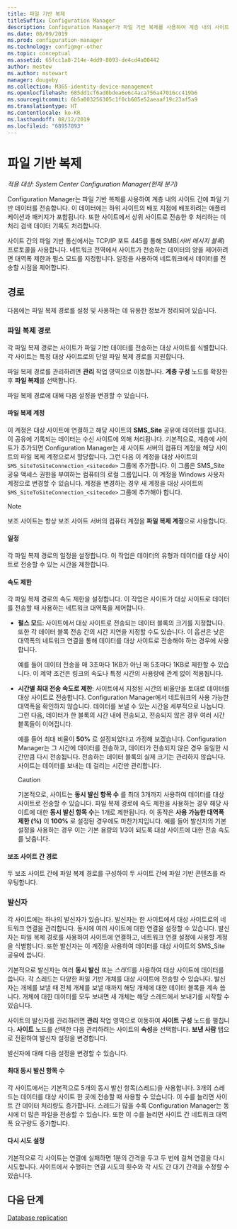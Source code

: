 ```yaml
---
title: 파일 기반 복제
titleSuffix: Configuration Manager
description: Configuration Manager가 파일 기반 복제를 사용하여 계층 내의 사이트 간에 데이터를 전송하는 방법을 알아봅니다.
ms.date: 08/09/2019
ms.prod: configuration-manager
ms.technology: configmgr-other
ms.topic: conceptual
ms.assetid: 65fcc1a8-214e-4dd9-8093-de4cd4a00442
author: mestew
ms.author: mstewart
manager: dougeby
ms.collection: M365-identity-device-management
ms.openlocfilehash: 685dd1cf6ad0bdea6e6c4aca756a47016cc419b6
ms.sourcegitcommit: 6b5a003256305c1f0cb605e52aeaaf19c23af5a9
ms.translationtype: HT
ms.contentlocale: ko-KR
ms.lasthandoff: 08/12/2019
ms.locfileid: "68957893"
---
```

# <a name="file-based-replication"></a>파일 기반 복제

*적용 대상: System Center Configuration Manager(현재 분기)*

Configuration Manager는 파일 기반 복제를 사용하여 계층 내의 사이트 간에 파일 기반 데이터를 전송합니다. 이 데이터에는 하위 사이트의 배포 지점에 배포하려는 애플리케이션과 패키지가 포함됩니다. 또한 사이트에서 상위 사이트로 전송한 후 처리하는 미처리 검색 데이터 기록도 처리합니다.  

사이트 간의 파일 기반 통신에서는 TCP/IP 포트 445를 통해 SMB(*서버 메시지 블록*) 프로토콜을 사용합니다. 네트워크 전역에서 사이트가 전송하는 데이터의 양을 제어하려면 대역폭 제한과 펄스 모드를 지정합니다. 일정을 사용하여 네트워크에서 데이터를 전송할 시점을 제어합니다.  

## <a name="bkmk_routes"></a> 경로

다음에는 파일 복제 경로를 설정 및 사용하는 데 유용한 정보가 정리되어 있습니다.  

### <a name="file-replication-route"></a>파일 복제 경로

각 파일 복제 경로는 사이트가 파일 기반 데이터를 전송하는 대상 사이트를 식별합니다. 각 사이트는 특정 대상 사이트로의 단일 파일 복제 경로를 지원합니다.  

파일 복제 경로를 관리하려면 **관리** 작업 영역으로 이동합니다. **계층 구성** 노드를 확장한 후 **파일 복제**를 선택합니다.  

파일 복제 경로에 대해 다음 설정을 변경할 수 있습니다.  

#### <a name="file-replication-account"></a>파일 복제 계정

이 계정은 대상 사이트에 연결하고 해당 사이트의 **SMS_Site** 공유에 데이터를 씁니다. 이 공유에 기록되는 데이터는 수신 사이트에 의해 처리됩니다. 기본적으로, 계층에 사이트가 추가되면 Configuration Manager는 새 사이트 서버의 컴퓨터 계정을 해당 사이트의 파일 복제 계정으로서 할당합니다. 그런 다음 이 계정을 대상 사이트의 `SMS_SiteToSiteConnection_<sitecode>` 그룹에 추가합니다. 이 그룹은 SMS_Site 공유 액세스 권한을 부여하는 컴퓨터의 로컬 그룹입니다. 이 계정을 Windows 사용자 계정으로 변경할 수 있습니다. 계정을 변경하는 경우 새 계정을 대상 사이트의 `SMS_SiteToSiteConnection_<sitecode>` 그룹에 추가해야 합니다.  

> [!NOTE]  
> 보조 사이트는 항상 보조 사이트 서버의 컴퓨터 계정을 **파일 복제 계정**으로 사용합니다.  

#### <a name="schedule"></a>일정

각 파일 복제 경로의 일정을 설정합니다. 이 작업은 데이터의 유형과 데이터를 대상 사이트로 전송할 수 있는 시간을 제한합니다.  

#### <a name="rate-limits"></a>속도 제한

각 파일 복제 경로의 속도 제한을 설정합니다. 이 작업은 사이트가 대상 사이트로 데이터를 전송할 때 사용하는 네트워크 대역폭을 제어합니다.  

- **펄스 모드**: 사이트에서 대상 사이트로 전송되는 데이터 블록의 크기를 지정합니다. 또한 각 데이터 블록 전송 간의 시간 지연을 지정할 수도 있습니다. 이 옵션은 낮은 대역폭의 네트워크 연결을 통해 데이터를 대상 사이트로 전송해야 하는 경우에 사용합니다.

    예를 들어 데이터 전송을 매 3초마다 1KB가 아닌 매 5초마다 1KB로 제한할 수 있습니다. 이 제약 조건은 링크의 속도나 특정 시간의 사용량에 관계 없이 적용됩니다.

- **시간별 최대 전송 속도로 제한**: 사이트에서 지정된 시간의 비율만을 토대로 데이터를 대상 사이트로 전송합니다. Configuration Manager에서 네트워크의 사용 가능한 대역폭을 확인하지 않습니다. 데이터를 보낼 수 있는 시간을 세부적으로 나눕니다. 그런 다음, 데이터가 한 블록의 시간 내에 전송되고, 전송되지 않은 경우 여러 시간 블록들이 이어집니다.

    예를 들어 최대 비율이 **50%** 로 설정되었다고 가정해 보겠습니다. Configuration Manager는 그 시간에 데이터를 전송하고, 데이터가 전송되지 않은 경우 동일한 시간만큼 다시 전송됩니다. 전송하는 데이터 블록의 실제 크기는 관리하지 않습니다. 사이트는 데이터를 보내는 데 걸리는 시간만 관리합니다.  

    > [!CAUTION]  
    > 기본적으로, 사이트는 **동시 발신 항목 수** 를 최대 3개까지 사용하여 데이터를 대상 사이트로 전송할 수 있습니다. 파일 복제 경로에 속도 제한을 사용하는 경우 해당 사이트에 대한 **동시 발신 항목 수**는 1개로 제한됩니다. 이 동작은 **사용 가능한 대역폭 제한 (%)** 이 **100%** 로 설정된 경우에도 마찬가지입니다. 예를 들어 발신자의 기본 설정을 사용하는 경우 이는 기본 용량의 1/3이 되도록 대상 사이트에 대한 전송 속도를 낮춥니다.  

#### <a name="routes-between-secondary-sites"></a>보조 사이트 간 경로

두 보조 사이트 간에 파일 복제 경로를 구성하여 두 사이트 간에 파일 기반 콘텐츠를 라우팅합니다.  


### <a name="sender"></a>발신자

각 사이트에는 하나의 발신자가 있습니다. 발신자는 한 사이트에서 대상 사이트로의 네트워크 연결을 관리합니다. 동시에 여러 사이트에 대한 연결을 설정할 수 있습니다. 발신자는 파일 복제 경로를 사용하여 사이트에 연결하고, 네트워크 연결 설정에 사용할 계정을 식별합니다. 또한 발신자는 이 계정을 사용하여 데이터를 대상 사이트의 SMS_Site 공유에 씁니다.  

기본적으로 발신자는 여러 **동시 발신** 또는 *스레드*를 사용하여 대상 사이트에 데이터를 씁니다. 각 스레드는 다양한 파일 기반 개체를 대상 사이트에 전송할 수 있습니다. 발신자는 개체를 보낼 때 전체 개체를 보낼 때까지 해당 개체에 대한 데이터 블록을 계속 씁니다. 개체에 대한 데이터를 모두 보내면 새 개체는 해당 스레드에서 보내기를 시작할 수 있습니다.  

사이트의 발신자를 관리하려면 **관리** 작업 영역으로 이동하여 **사이트 구성** 노드를 펼칩니다. **사이트** 노드를 선택한 다음 관리하려는 사이트의 **속성**을 선택합니다. **보낸 사람** 탭으로 전환하여 발신자 설정을 변경합니다.  

발신자에 대해 다음 설정을 변경할 수 있습니다.  

#### <a name="maximum-concurrent-sendings"></a>최대 동시 발신 항목 수

각 사이트에서는 기본적으로 5개의 동시 발신 항목(스레드)을 사용합니다. 3개의 스레드는 데이터를 대상 사이트 한 곳에 전송할 때 사용할 수 있습니다. 이 수를 늘리면 사이트 간 데이터 처리량도 증가합니다. 스레드가 많을 수록 Configuration Manager는 동시에 더 많은 파일을 전송할 수 있습니다. 또한 이 수를 늘리면 사이트 간 네트워크 대역폭 요구량도 증가합니다.  

#### <a name="retry-settings"></a>다시 시도 설정

기본적으로 각 사이트는 연결에 실패하면 1분의 간격을 두고 두 번에 걸쳐 연결을 다시 시도합니다. 사이트에서 수행하는 연결 시도의 횟수와 각 시도 간 대기 간격을 수정할 수 있습니다.  


## <a name="next-steps"></a>다음 단계

[Database replication](/sccm/core/plan-design/hierarchy/database-replication)

